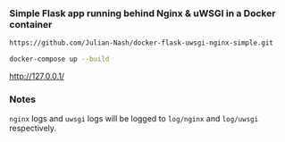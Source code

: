 ### Simple Flask app running behind Nginx & uWSGI in a Docker container

```sh
https://github.com/Julian-Nash/docker-flask-uwsgi-nginx-simple.git
```

```sh
docker-compose up --build
```

http://127.0.0.1/

### Notes

`nginx` logs and `uwsgi` logs will be logged to `log/nginx` and `log/uwsgi` respectively.